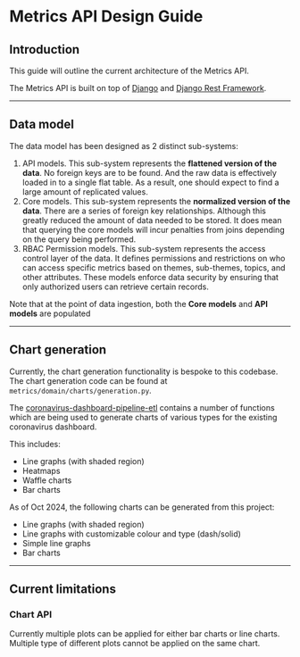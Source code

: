 # Metrics API Design Guide

## Introduction

This guide will outline the current architecture of the Metrics API.

The Metrics API is built on top of [Django](https://docs.djangoproject.com/en/4.1/)
and [Django Rest Framework](https://www.django-rest-framework.org/).

---

## Data model

The data model has been designed as 2 distinct sub-systems:

1. API models. This sub-system represents the **flattened version of the data**. No foreign keys are to be found.
And the raw data is effectively loaded in to a single flat table. 
As a result, one should expect to find a large amount of replicated values.
2. Core models. This sub-system represents the **normalized version of the data**. 
There are a series of foreign key relationships. 
Although this greatly reduced the amount of data needed to be stored.
It does mean that querying the core models will incur penalties from joins depending on the query being performed.
3. RBAC Permission models. This sub-system represents the access control layer of the data. It defines permissions 
and restrictions on who can access specific metrics based on themes, sub-themes, topics, and other attributes. 
These models enforce data security by ensuring that only authorized users can retrieve certain records. 

Note that at the point of data ingestion,
both the **Core models** and **API models** are populated

---

## Chart generation

Currently, the chart generation functionality is bespoke to this codebase.
The chart generation code can be found at `metrics/domain/charts/generation.py`.

The [coronavirus-dashboard-pipeline-etl](https://github.com/publichealthengland/coronavirus-dashboard-pipeline-etl)
contains a number of functions which are being used to generate charts of various types 
for the existing coronavirus dashboard. 

This includes:
- Line graphs (with shaded region)
- Heatmaps
- Waffle charts
- Bar charts

As of Oct 2024, the following charts can be generated from this project:

- Line graphs (with shaded region)
- Line graphs with customizable colour and type (dash/solid)
- Simple line graphs 
- Bar charts

---

## Current limitations

### Chart API

Currently multiple plots can be applied for either bar charts or line charts.
Multiple type of different plots cannot be applied on the same chart.

